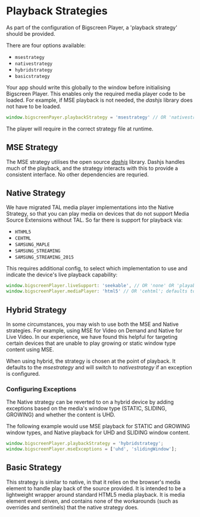 # Playback Strategies

As part of the configuration of Bigscreen Player, a 'playback strategy' should be provided.

There are four options available:
* `msestrategy`
* `nativestrategy`
* `hybridstrategy`
* `basicstrategy`

Your app should write this globally to the window before initialising Bigscreen Player. This enables only the required media player code to be loaded. For example, if MSE playback is not needed, the *dashjs* library does not have to be loaded.

```javascript
window.bigscreenPayer.playbackStrategy = 'msestrategy' // OR 'nativestrategy' OR 'hybridstrategy' OR 'basicstategy'
```

The player will require in the correct strategy file at runtime.

## MSE Strategy

The MSE strategy utilises the open source [*dashjs*](https://github.com/Dash-Industry-Forum/dash.js/wiki) library. Dashjs handles much of the playback, and the strategy interacts with this to provide a consistent interface. No other dependencies are requried.

## Native Strategy

We have migrated TAL media player implementations into the Native Strategy, so that you can play media on devices that do not support Media Source Extensions without TAL. So far there is support for playback via:
- `HTHML5`
- `CEHTML`
- `SAMSUNG_MAPLE`
- `SAMSUNG_STREAMING`
- `SAMSUNG_STREAMING_2015`

This requires additional config, to select which implementation to use and indicate the device's live playback capability:
```javascript
window.bigscreenPlayer.liveSupport: 'seekable', // OR 'none' OR 'playable' OR 'restartable'; defaults to 'playable'
window.bigscreenPlayer.mediaPlayer: 'html5' // OR 'cehtml'; defaults to 'html5'
```

## Hybrid Strategy

In some circumstances, you may wish to use both the MSE and Native strategies. For example, using MSE for Video on Demand and Native for Live Video. In our experience, we have found this helpful for targeting certain devices that are unable to play growing or static window type content using MSE.

When using hybrid, the strategy is chosen at the point of playback. It defaults to the *msestrategy* and will switch to *nativestrategy* if an exception is configured.

### Configuring Exceptions

The Native strategy can be reverted to on a hybrid device by adding exceptions based on the media's window type (STATIC, SLIDING, GROWING) and whether the content is UHD.

The following example would use MSE playback for STATIC and GROWING window types, and Native playback for UHD and SLIDING window content.

```javascript
window.bigscreenPlayer.playbackStrategy = 'hybridstrategy';
window.bigscreenPlayer.mseExceptions = ['uhd', 'slidingWindow'];
```

## Basic Strategy

This strategy is similar to native, in that it relies on the browser's media element to handle play back of the source provided. It is intended to be a lightweight wrapper around standard HTML5 media playback. It is media element event driven, and contains none of the workarounds (such as overrides and sentinels) that the native strategy does.